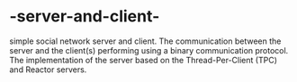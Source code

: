 # -server-and-client-
simple social network server and client. The
communication between the server and the client(s) performing using a binary
communication protocol. The implementation of the server based on the Thread-Per-Client (TPC) and
Reactor servers.
